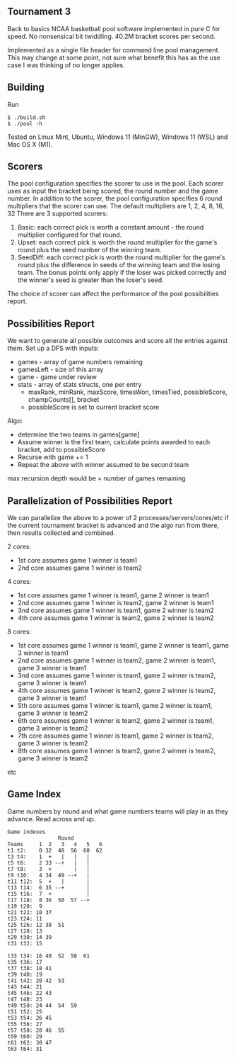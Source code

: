 Tournament 3
-------------
Back to basics NCAA basketball pool software implemented in pure C for speed.
No nonsensical bit twiddling.  40.2M bracket scores per second. 

Implemented as a single file header for command line pool management.
This may change at some point, not sure what benefit this has as
the use case I was thinking of no longer applies.

Building
--------

Run

```console
$ ./build.sh
$ ./pool -h
```

Tested on Linux Mint, Ubuntu, Windows 11 (MinGW), Windows 11 (WSL) and Mac OS X (M1).

Scorers
-------
The pool configuration specifies the scorer to use in the pool.
Each scorer uses as input the bracket being scored, the round number
and the game number. In addition to the scorer, the pool configuration
specifies 6 round multipliers that the scorer can use. The default
multipliers are 1, 2, 4, 8, 16, 32
There are 3 supported scorers:

1. Basic: each correct pick is worth a constant amount - the
   round multiplier configured for that round.
1. Upset: each correct pick is worth the round multiplier
   for the game's round plus the seed number of the winning team.
1. SeedDiff: each correct pick is worth the round multiplier
   for the game's round plus the difference in seeds of the 
   winning team and the losing team. The bonus points only 
   apply if the loser was picked correctly and the winner's
   seed is greater than the loser's seed.

The choice of scorer can affect the performance of the pool
possibilities report.

Possibilities Report
---------------------
We want to generate all possible outcomes and score all the entries
against them. Set up a DFS with inputs:
* games - array of game numbers remaining
* gamesLeft - size of this array
* game - game under review
* stats - array of stats structs, one per entry
  * maxRank, minRank, maxScore, timesWon, timesTied, possibleScore, champCounts[], bracket
  * possibleScore is set to current bracket score

Algo:
* determine the two teams in games[game]
* Assume winner is the first team, calculate points awarded to each bracket, add
  to possibleScore
* Recurse with game += 1
* Repeat the above with winner assumed to be second team

max recursion depth would be = number of games remaining

Parallelization of Possibilities Report
---------------------------------------
We can parallelize the above to a power of 2 processes/servers/cores/etc if the
current tournament bracket is advanced and the algo run from there, then results
collected and combined.

2 cores:
  * 1st core assumes game 1 winner is team1
  * 2nd core assumes game 1 winner is team2

4 cores:
  * 1st core assumes game 1 winner is team1, game 2 winner is team1
  * 2nd core assumes game 1 winner is team2, game 2 winner is team1
  * 3nd core assumes game 1 winner is team1, game 2 winner is team2
  * 4th core assumes game 1 winner is team2, game 2 winner is team2

8 cores:
  * 1st core assumes game 1 winner is team1, game 2 winner is team1, game 3 winner is team1
  * 2nd core assumes game 1 winner is team2, game 2 winner is team1, game 3 winner is team1
  * 3nd core assumes game 1 winner is team1, game 2 winner is team2, game 3 winner is team1
  * 4th core assumes game 1 winner is team2, game 2 winner is team2, game 3 winner is team1
  * 5th core assumes game 1 winner is team1, game 2 winner is team1, game 3 winner is team2
  * 6th core assumes game 1 winner is team2, game 2 winner is team1, game 3 winner is team2
  * 7th core assumes game 1 winner is team1, game 2 winner is team2, game 3 winner is team2
  * 8th core assumes game 1 winner is team2, game 2 winner is team2, game 3 winner is team2

etc

Game Index
-----------
Game numbers by round and what game numbers teams will play in
as they advance. Read across and up.

    Game indexes
                    Round
    Teams     1  2   3   4   5   6
    t1 t2:    0 32  48  56  60  62
    t3 t4:    1  +   |   |   |
    t5 t6:    2 33 --+   |   |
    t7 t8:    3  +       |   |
    t9 t10:   4 34  49 --+   |
    t11 t12:  5  +   |       |
    t13 t14:  6 35 --+       |
    t15 t16:  7  +           |
    t17 t18:  8 36  50  57 --+
    t19 t20:  9
    t21 t22: 10 37
    t23 t24: 11
    t25 t26: 12 38  51
    t27 t28: 13 
    t29 t30: 14 39
    t31 t32: 15 

    t33 t34: 16 40  52  58  61
    t35 t36: 17
    t37 t38: 18 41
    t39 t40: 19
    t41 t42: 20 42  53
    t43 t44: 21
    t45 t46: 22 43
    t47 t48: 23
    t49 t50: 24 44  54  59
    t51 t52: 25
    t53 t54: 26 45
    t55 t56: 27
    t57 t58: 28 46  55
    t59 t60: 29
    t61 t62: 30 47
    t63 t64: 31
